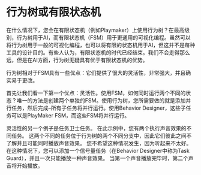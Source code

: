 ﻿# 行为树或有限状态机
在什么情况下，您会在有限状态机（例如Playmaker）上使用行为树？在最高级别，行为树用于AI，而有限状态机（FSM）用于更通用的可视化编程。虽然可以将行为树用于一般的可视化编程，也可以将有限的状态机用于AI，但这并不是每种工具的设计目的。有些人认为，有限状态机的时代已经结束。我们不会走得那么远，但是在AI方面，行为树无疑具有优于有限状态机的优势。

行为树相对于FSM具有一些优点：它们提供了很大的灵活性，非常强大，并且确实易于更改。

首先让我们看一下第一个优点：灵活性。使用FSM，如何同时运行两个不同的状态？唯一的方法是创建两个单独的FSM。使用行为树，您所需要做的就是添加并行任务，然后完成–所有子任务将并行运行。使用Behavior Designer，这些子任务可以是PlayMaker FSM，而这些FSM将并行运行。

灵活性的另一个例子是任务卫士任务。
在此示例中，您有两个执行声音效果的不同任务。
这两个不同的任务位于行为树的两个不同分支中，因此它们彼此之间不了解并且可能同时播放声音效果。
您不希望这种情况发生，因为听起来不太好。
在这种情况下，您可以添加一个信号量任务（在Behavior Designer中称为Task Guard），并且一次只能播放一种声音效果。
当第一个声音播放完毕时，第二个声音将开始播放。
<!--stackedit_data:
eyJoaXN0b3J5IjpbLTg2NDk5ODQyLC00MzY4MzY1MywtMTYxNj
k3MTU4OSw3MzA5OTgxMTZdfQ==
-->